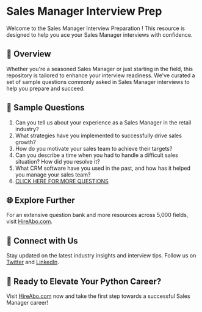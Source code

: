 # Sales Manager Interview Prep

Welcome to the Sales Manager Interview Preparation ! This resource is designed to help you ace your Sales Manager interviews with confidence.

## 🚀 Overview

Whether you're a seasoned Sales Manager or just starting in the field, this repository is tailored to enhance your interview readiness. We've curated a set of sample questions commonly asked in Sales Manager interviews to help you prepare and succeed.

## 📝 Sample Questions

1. Can you tell us about your experience as a Sales Manager in the retail industry?
2. What strategies have you implemented to successfully drive sales growth?
3. How do you motivate your sales team to achieve their targets?
4. Can you describe a time when you had to handle a difficult sales situation? How did you resolve it?
5. What CRM software have you used in the past, and how has it helped you manage your sales team?
6. [CLICK HERE FOR MORE QUESTIONS](https://hireabo.com/job/22_1_3/Sales%20Manager)

## 🌐 Explore Further

For an extensive question bank and more resources across 5,000 fields, visit [HireAbo.com](https://www.hireabo.com).

## 📱 Connect with Us

Stay updated on the latest industry insights and interview tips. Follow us on [Twitter](https://twitter.com/hireabo) and [LinkedIn](https://www.linkedin.com/in/hire-abo-3609972a8/).

## 🚀 Ready to Elevate Your Python Career?

Visit [HireAbo.com](https://www.hireabo.com) now and take the first step towards a successful Sales Manager career!